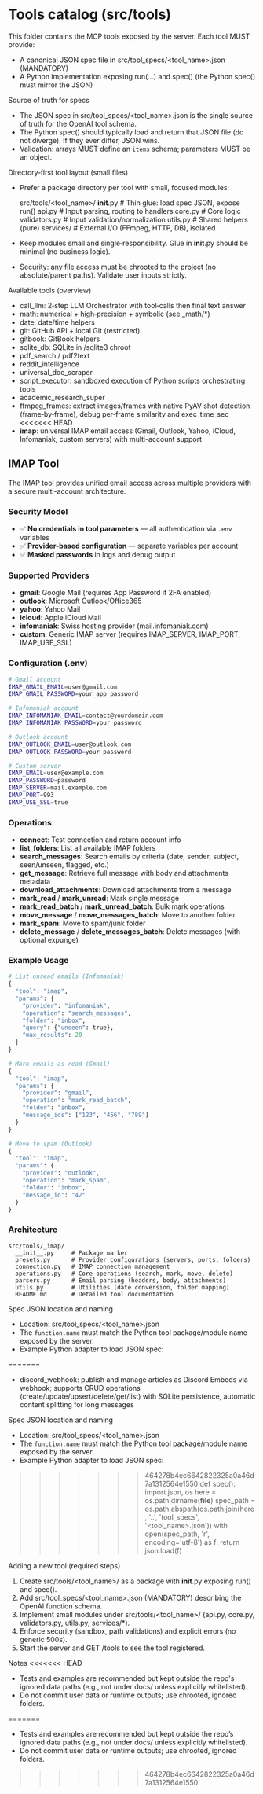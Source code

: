 

# Tools catalog (src/tools)

This folder contains the MCP tools exposed by the server. Each tool MUST provide:
- A canonical JSON spec file in src/tool_specs/<tool_name>.json (MANDATORY)
- A Python implementation exposing run(...) and spec() (the Python spec() must mirror the JSON)

Source of truth for specs
- The JSON spec in src/tool_specs/<tool_name>.json is the single source of truth for the OpenAI tool schema.
- The Python spec() should typically load and return that JSON file (do not diverge). If they ever differ, JSON wins.
- Validation: arrays MUST define an `items` schema; parameters MUST be an object.

Directory‑first tool layout (small files)
- Prefer a package directory per tool with small, focused modules:

  src/tools/<tool_name>/
    __init__.py        # Thin glue: load spec JSON, expose run()
    api.py             # Input parsing, routing to handlers
    core.py            # Core logic
    validators.py      # Input validation/normalization
    utils.py           # Shared helpers (pure)
    services/          # External I/O (FFmpeg, HTTP, DB), isolated

- Keep modules small and single‑responsibility. Glue in __init__.py should be minimal (no business logic).
- Security: any file access must be chrooted to the project (no absolute/parent paths). Validate user inputs strictly.

Available tools (overview)
- call_llm: 2‑step LLM Orchestrator with tool‑calls then final text answer
- math: numerical + high‑precision + symbolic (see _math/*)
- date: date/time helpers
- git: GitHub API + local Git (restricted)
- gitbook: GitBook helpers
- sqlite_db: SQLite in <project>/sqlite3 chroot
- pdf_search / pdf2text
- reddit_intelligence
- universal_doc_scraper
- script_executor: sandboxed execution of Python scripts orchestrating tools
- academic_research_super
- ffmpeg_frames: extract images/frames with native PyAV shot detection (frame‑by‑frame), debug per‑frame similarity and exec_time_sec
<<<<<<< HEAD
- **imap**: universal IMAP email access (Gmail, Outlook, Yahoo, iCloud, Infomaniak, custom servers) with multi-account support

## IMAP Tool

The IMAP tool provides unified email access across multiple providers with a secure multi-account architecture.

### Security Model
- ✅ **No credentials in tool parameters** — all authentication via `.env` variables
- ✅ **Provider-based configuration** — separate variables per account
- ✅ **Masked passwords** in logs and debug output

### Supported Providers
- **gmail**: Google Mail (requires App Password if 2FA enabled)
- **outlook**: Microsoft Outlook/Office365
- **yahoo**: Yahoo Mail
- **icloud**: Apple iCloud Mail
- **infomaniak**: Swiss hosting provider (mail.infomaniak.com)
- **custom**: Generic IMAP server (requires IMAP_SERVER, IMAP_PORT, IMAP_USE_SSL)

### Configuration (.env)
```bash
# Gmail account
IMAP_GMAIL_EMAIL=user@gmail.com
IMAP_GMAIL_PASSWORD=your_app_password

# Infomaniak account
IMAP_INFOMANIAK_EMAIL=contact@yourdomain.com
IMAP_INFOMANIAK_PASSWORD=your_password

# Outlook account
IMAP_OUTLOOK_EMAIL=user@outlook.com
IMAP_OUTLOOK_PASSWORD=your_password

# Custom server
IMAP_EMAIL=user@example.com
IMAP_PASSWORD=password
IMAP_SERVER=mail.example.com
IMAP_PORT=993
IMAP_USE_SSL=true
```

### Operations
- **connect**: Test connection and return account info
- **list_folders**: List all available IMAP folders
- **search_messages**: Search emails by criteria (date, sender, subject, seen/unseen, flagged, etc.)
- **get_message**: Retrieve full message with body and attachments metadata
- **download_attachments**: Download attachments from a message
- **mark_read** / **mark_unread**: Mark single message
- **mark_read_batch** / **mark_unread_batch**: Bulk mark operations
- **move_message** / **move_messages_batch**: Move to another folder
- **mark_spam**: Move to spam/junk folder
- **delete_message** / **delete_messages_batch**: Delete messages (with optional expunge)

### Example Usage
```python
# List unread emails (Infomaniak)
{
  "tool": "imap",
  "params": {
    "provider": "infomaniak",
    "operation": "search_messages",
    "folder": "inbox",
    "query": {"unseen": true},
    "max_results": 20
  }
}

# Mark emails as read (Gmail)
{
  "tool": "imap",
  "params": {
    "provider": "gmail",
    "operation": "mark_read_batch",
    "folder": "inbox",
    "message_ids": ["123", "456", "789"]
  }
}

# Move to spam (Outlook)
{
  "tool": "imap",
  "params": {
    "provider": "outlook",
    "operation": "mark_spam",
    "folder": "inbox",
    "message_id": "42"
  }
}
```

### Architecture
```
src/tools/_imap/
  __init__.py     # Package marker
  presets.py      # Provider configurations (servers, ports, folders)
  connection.py   # IMAP connection management
  operations.py   # Core operations (search, mark, move, delete)
  parsers.py      # Email parsing (headers, body, attachments)
  utils.py        # Utilities (date conversion, folder mapping)
  README.md       # Detailed tool documentation
```

Spec JSON location and naming
- Location: src/tool_specs/<tool_name>.json
- The `function.name` must match the Python tool package/module name exposed by the server.
- Example Python adapter to load JSON spec:

=======
- discord_webhook: publish and manage articles as Discord Embeds via webhook; supports CRUD operations (create/update/upsert/delete/get/list) with SQLite persistence, automatic content splitting for long messages

Spec JSON location and naming
- Location: src/tool_specs/<tool_name>.json
- The `function.name` must match the Python tool package/module name exposed by the server.
- Example Python adapter to load JSON spec:

>>>>>>> 464278b4ec6642822325a0a46d7a1312564e1550
  def spec():
      import json, os
      here = os.path.dirname(__file__)
      spec_path = os.path.abspath(os.path.join(here, '..', 'tool_specs', '<tool_name>.json'))
      with open(spec_path, 'r', encoding='utf-8') as f:
          return json.load(f)

Adding a new tool (required steps)
1) Create src/tools/<tool_name>/ as a package with __init__.py exposing run() and spec().
2) Add src/tool_specs/<tool_name>.json (MANDATORY) describing the OpenAI function schema.
3) Implement small modules under src/tools/<tool_name>/ (api.py, core.py, validators.py, utils.py, services/*).
4) Enforce security (sandbox, path validations) and explicit errors (no generic 500s).
5) Start the server and GET /tools to see the tool registered.

Notes
<<<<<<< HEAD
- Tests and examples are recommended but kept outside the repo's ignored data paths (e.g., not under docs/ unless explicitly whitelisted).
- Do not commit user data or runtime outputs; use chrooted, ignored folders.

 
=======
- Tests and examples are recommended but kept outside the repo’s ignored data paths (e.g., not under docs/ unless explicitly whitelisted).
- Do not commit user data or runtime outputs; use chrooted, ignored folders.
>>>>>>> 464278b4ec6642822325a0a46d7a1312564e1550
